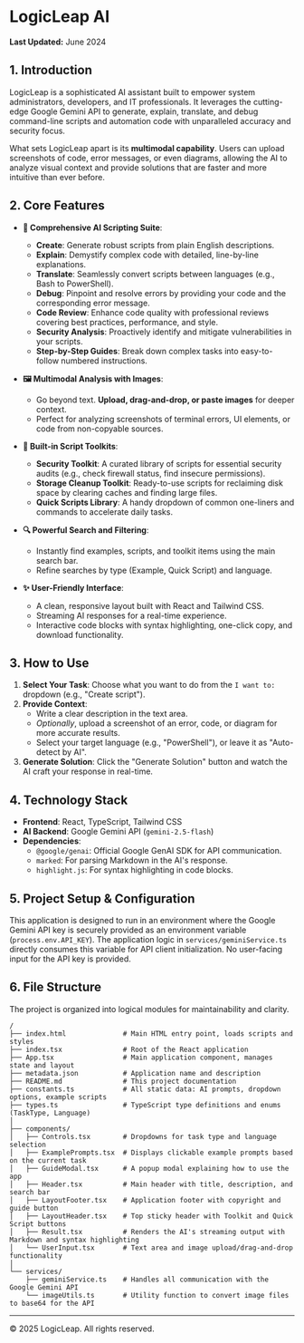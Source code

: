 # LogicLeap AI

**Last Updated:** June 2024

## 1. Introduction

LogicLeap is a sophisticated AI assistant built to empower system administrators, developers, and IT professionals. It leverages the cutting-edge Google Gemini API to generate, explain, translate, and debug command-line scripts and automation code with unparalleled accuracy and security focus.

What sets LogicLeap apart is its **multimodal capability**. Users can upload screenshots of code, error messages, or even diagrams, allowing the AI to analyze visual context and provide solutions that are faster and more intuitive than ever before.

## 2. Core Features

-   **🤖 Comprehensive AI Scripting Suite**:
    -   **Create**: Generate robust scripts from plain English descriptions.
    -   **Explain**: Demystify complex code with detailed, line-by-line explanations.
    -   **Translate**: Seamlessly convert scripts between languages (e.g., Bash to PowerShell).
    -   **Debug**: Pinpoint and resolve errors by providing your code and the corresponding error message.
    -   **Code Review**: Enhance code quality with professional reviews covering best practices, performance, and style.
    -   **Security Analysis**: Proactively identify and mitigate vulnerabilities in your scripts.
    -   **Step-by-Step Guides**: Break down complex tasks into easy-to-follow numbered instructions.

-   **🖼️ Multimodal Analysis with Images**:
    -   Go beyond text. **Upload, drag-and-drop, or paste images** for deeper context.
    -   Perfect for analyzing screenshots of terminal errors, UI elements, or code from non-copyable sources.

-   **🧰 Built-in Script Toolkits**:
    -   **Security Toolkit**: A curated library of scripts for essential security audits (e.g., check firewall status, find insecure permissions).
    -   **Storage Cleanup Toolkit**: Ready-to-use scripts for reclaiming disk space by clearing caches and finding large files.
    -   **Quick Scripts Library**: A handy dropdown of common one-liners and commands to accelerate daily tasks.

-   **🔍 Powerful Search and Filtering**:
    -   Instantly find examples, scripts, and toolkit items using the main search bar.
    -   Refine searches by type (Example, Quick Script) and language.

-   **✨ User-Friendly Interface**:
    -   A clean, responsive layout built with React and Tailwind CSS.
    -   Streaming AI responses for a real-time experience.
    -   Interactive code blocks with syntax highlighting, one-click copy, and download functionality.

## 3. How to Use

1.  **Select Your Task**: Choose what you want to do from the `I want to:` dropdown (e.g., "Create script").
2.  **Provide Context**:
    -   Write a clear description in the text area.
    -   *Optionally*, upload a screenshot of an error, code, or diagram for more accurate results.
    -   Select your target language (e.g., "PowerShell"), or leave it as "Auto-detect by AI".
3.  **Generate Solution**: Click the "Generate Solution" button and watch the AI craft your response in real-time.

## 4. Technology Stack

-   **Frontend**: React, TypeScript, Tailwind CSS
-   **AI Backend**: Google Gemini API (`gemini-2.5-flash`)
-   **Dependencies**:
    -   `@google/genai`: Official Google GenAI SDK for API communication.
    -   `marked`: For parsing Markdown in the AI's response.
    -   `highlight.js`: For syntax highlighting in code blocks.

## 5. Project Setup & Configuration

This application is designed to run in an environment where the Google Gemini API key is securely provided as an environment variable (`process.env.API_KEY`). The application logic in `services/geminiService.ts` directly consumes this variable for API client initialization. No user-facing input for the API key is provided.

## 6. File Structure

The project is organized into logical modules for maintainability and clarity.

```
/
├── index.html              # Main HTML entry point, loads scripts and styles
├── index.tsx               # Root of the React application
├── App.tsx                 # Main application component, manages state and layout
├── metadata.json           # Application name and description
├── README.md               # This project documentation
├── constants.ts            # All static data: AI prompts, dropdown options, example scripts
├── types.ts                # TypeScript type definitions and enums (TaskType, Language)
│
├── components/
│   ├── Controls.tsx        # Dropdowns for task type and language selection
│   ├── ExamplePrompts.tsx  # Displays clickable example prompts based on the current task
│   ├── GuideModal.tsx      # A popup modal explaining how to use the app
│   ├── Header.tsx          # Main header with title, description, and search bar
│   ├── LayoutFooter.tsx    # Application footer with copyright and guide button
│   ├── LayoutHeader.tsx    # Top sticky header with Toolkit and Quick Script buttons
│   ├── Result.tsx          # Renders the AI's streaming output with Markdown and syntax highlighting
│   └── UserInput.tsx       # Text area and image upload/drag-and-drop functionality
│
└── services/
    ├── geminiService.ts    # Handles all communication with the Google Gemini API
    └── imageUtils.ts       # Utility function to convert image files to base64 for the API
```

---

© 2025 LogicLeap. All rights reserved.